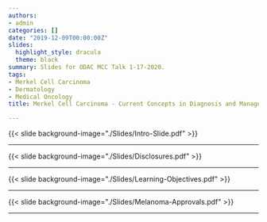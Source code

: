 ```yaml
---
authors: 
- admin
categories: []
date: "2019-12-09T00:00:00Z"
slides:
  highlight_style: dracula
  theme: black
summary: Slides for ODAC MCC Talk 1-17-2020.
tags: 
- Merkel Cell Carcinoma
- Dermatology
- Medical Oncology
title: Merkel Cell Carcinoma - Current Concepts in Diagnosis and Management   

---
```


{{< slide background-image="./Slides/Intro-Slide.pdf" >}}


---

{{< slide background-image="./Slides/Disclosures.pdf" >}}  

---

{{< slide background-image="./Slides/Learning-Objectives.pdf" >}}  

---

{{< slide background-image="./Slides/Melanoma-Approvals.pdf" >}}  

---
